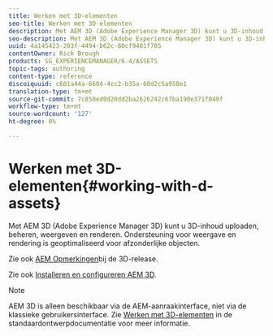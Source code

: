 ```yaml
---
title: Werken met 3D-elementen
seo-title: Werken met 3D-elementen
description: Met AEM 3D (Adobe Experience Manager 3D) kunt u 3D-inhoud uploaden, beheren, weergeven en renderen. Ondersteuning voor weergave en rendering is geoptimaliseerd voor afzonderlijke objecten.
seo-description: Met AEM 3D (Adobe Experience Manager 3D) kunt u 3D-inhoud uploaden, beheren, weergeven en renderen. Ondersteuning voor weergave en rendering is geoptimaliseerd voor afzonderlijke objecten.
uuid: 4a145423-203f-4494-b62c-80cf9401f705
contentOwner: Rick Brough
products: SG_EXPERIENCEMANAGER/6.4/ASSETS
topic-tags: authoring
content-type: reference
discoiquuid: c601a44a-6604-4cc2-b35a-60d2c5a950e1
translation-type: tm+mt
source-git-commit: 7c850ed0d20dd2ba2626242c67ba190e371f049f
workflow-type: tm+mt
source-wordcount: '127'
ht-degree: 0%

---
```



# Werken met 3D-elementen{#working-with-d-assets}

Met AEM 3D (Adobe Experience Manager 3D) kunt u 3D-inhoud uploaden, beheren, weergeven en renderen. Ondersteuning voor weergave en rendering is geoptimaliseerd voor afzonderlijke objecten.

Zie ook [AEM Opmerkingen](/help/release-notes/aem3d-release-notes.md)bij de 3D-release.

Zie ook [Installeren en configureren AEM 3D](/help/assets/install-config-3d.md).

>[!NOTE]
>
>AEM 3D is alleen beschikbaar via de AEM-aanraakinterface, niet via de klassieke gebruikersinterface. Zie [Werken met 3D-elementen](/help/assets/assets-3d.md) in de standaardontwerpdocumentatie voor meer informatie.

